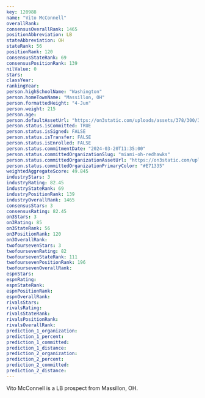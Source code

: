 ```yaml
---
key: 120988
name: "Vito McConnell"
overallRank: 
consensusOverallRank: 1465
positionAbbreviation: LB
stateAbbreviation: OH
stateRank: 56
positionRank: 120
consensusStateRank: 69
consensusPositionRank: 139
nilValue: 0
stars: 
classYear: 
rankingYear: 
person.highSchoolName: "Washington"
person.homeTownName: "Massillon, OH"
person.formattedHeight: "4-Jun"
person.weight: 215
person.age: 
person.defaultAssetUrl: "https://on3static.com/uploads/assets/378/300/300378.png"
person.status.isCommitted: TRUE
person.status.isSigned: FALSE
person.status.isTransfer: FALSE
person.status.isEnrolled: FALSE
person.status.commitmentDate: "2024-03-20T11:35:00"
person.status.committedOrganizationSlug: "miami-oh-redhawks"
person.status.committedOrganizationAssetUrl: "https://on3static.com/uploads/assets/36/150/150036.svg"
person.status.committedOrganizationPrimaryColor: "#E71335"
weightedAggregateScore: 49.845
industryStars: 3
industryRating: 82.45
industryStateRank: 69
industryPositionRank: 139
industryOverallRank: 1465
consensusStars: 3
consensusRating: 82.45
on3Stars: 3
on3Rating: 85
on3StateRank: 56
on3PositionRank: 120
on3OverallRank: 
twofoursevenStars: 3
twofoursevenRating: 82
twofoursevenStateRank: 111
twofoursevenPositionRank: 196
twofoursevenOverallRank: 
espnStars: 
espnRating: 
espnStateRank: 
espnPositionRank: 
espnOverallRank: 
rivalsStars: 
rivalsRating: 
rivalsStateRank: 
rivalsPositionRank: 
rivalsOverallRank: 
prediction_1_organization: 
prediction_1_percent: 
prediction_1_committed: 
prediction_1_distance: 
prediction_2_organization: 
prediction_2_percent: 
prediction_2_committed: 
prediction_2_distance: 
---
```

Vito McConnell is a LB prospect from Massillon, OH.